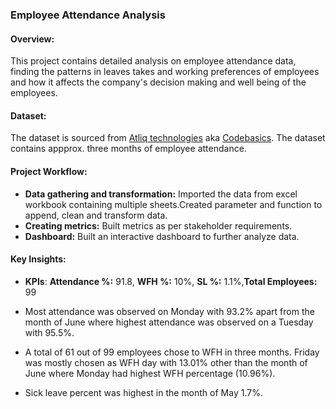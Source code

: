### Employee Attendance Analysis

#### Overview: 
This project contains detailed analysis on employee attendance data, finding the patterns in leaves takes and working preferences of employees and how it affects the company's decision making and well being of the employees.

#### Dataset:
The dataset is sourced from [Atliq technologies](https://github.com/codebasics/DataAnalysisProjects/tree/master/4_HRAnalytics) aka [Codebasics](https://www.youtube.com/watch?v=JC66t9eM10s). The dataset contains appprox. three months of employee attendance.

#### Project Workflow:
* __Data gathering and transformation:__ Imported the data from excel workbook containing multiple sheets.Created parameter and function to append, clean and transform data.
* __Creating metrics:__ Built metrics as per stakeholder requirements.
* __Dashboard:__ Built an interactive dashboard to further analyze data.

#### Key Insights:
* __KPIs__:  __Attendance %:__ 91.8, __WFH %:__  10%, __SL %:__ 1.1%,__Total Employees:__  99

* Most attendance was observed on Monday with 93.2% apart from the month of June where highest attendance was observed on a Tuesday with 95.5%.

* A total of 61 out of 99 employees chose to WFH in three months. Friday was mostly chosen as WFH day with 13.01% other than the month of June where Monday had highest WFH percentage (10.96%).

* Sick leave percent was highest in the month of May 1.7%.
